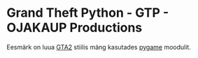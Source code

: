 # Grand Theft Python - **GTP** - OJAKAUP Productions
Eesmärk on luua  [GTA2](https://www.youtube.com/watch?v=YCc0jEm43A0) stiilis mäng kasutades [pygame](http://www.pygame.org/hifi.html) moodulit.

